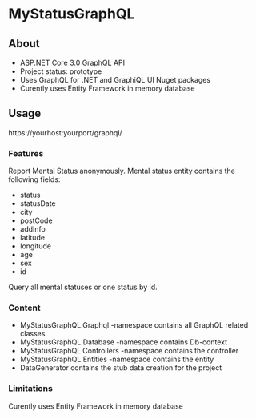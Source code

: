 # MyStatusGraphQL
## About 

* ASP.NET Core 3.0 GraphQL API 
* Project status: prototype
* Uses GraphQL for .NET and GraphiQL UI Nuget packages
* Curently uses Entity Framework in memory database


## Usage

https://yourhost:yourport/graphql/

### Features
Report Mental Status anonymously.
Mental status entity contains the following fields:
* status
* statusDate
* city
* postCode
* addInfo
* latitude
* longitude
* age
* sex
* id

Query all mental statuses or one status by id.


### Content

* MyStatusGraphQL.Graphql -namespace contains all GraphQL related classes
* MyStatusGraphQL.Database -namespace contains Db-context
* MyStatusGraphQL.Controllers -namespace contains the controller
* MyStatusGraphQL.Entities -namespace contains the entity
* DataGenerator contains the stub data creation for the project


### Limitations

Curently uses Entity Framework in memory database



